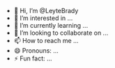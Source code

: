 - 👋 Hi, I’m @LeyteBrady
- 👀 I’m interested in ...
- 🌱 I’m currently learning ...
- 💞️ I’m looking to collaborate on ...
- 📫 How to reach me ...
- 😄 Pronouns: ...
- ⚡ Fun fact: ...

<!---
LeyteBrady/LeyteBrady is a ✨ special ✨ repository because its `README.md` (this file) appears on your GitHub profile.
You can click the Preview link to take a look at your changes.
--->

